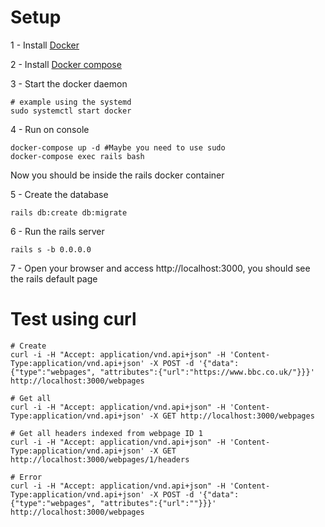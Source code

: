 # Setup

1 - Install [Docker](https://docs.docker.com/install/)

2 - Install [Docker compose](https://docs.docker.com/compose/install/)

3 - Start the docker daemon

```shellscript
# example using the systemd
sudo systemctl start docker
```

4 - Run on console

```shellscript
docker-compose up -d #Maybe you need to use sudo
docker-compose exec rails bash
```
Now you should be inside the rails docker container

5 - Create the database

 ```shellscript
rails db:create db:migrate
 ```

6 - Run the rails server

 ```shellscript
rails s -b 0.0.0.0
 ```

7 - Open your browser and access http://localhost:3000, you should see the rails default page

# Test using curl

```shellscript
# Create
curl -i -H "Accept: application/vnd.api+json" -H 'Content-Type:application/vnd.api+json' -X POST -d '{"data": {"type":"webpages", "attributes":{"url":"https://www.bbc.co.uk/"}}}' http://localhost:3000/webpages

# Get all
curl -i -H "Accept: application/vnd.api+json" -H 'Content-Type:application/vnd.api+json' -X GET http://localhost:3000/webpages

# Get all headers indexed from webpage ID 1
curl -i -H "Accept: application/vnd.api+json" -H 'Content-Type:application/vnd.api+json' -X GET http://localhost:3000/webpages/1/headers

# Error
curl -i -H "Accept: application/vnd.api+json" -H 'Content-Type:application/vnd.api+json' -X POST -d '{"data": {"type":"webpages", "attributes":{"url":""}}}' http://localhost:3000/webpages
```
